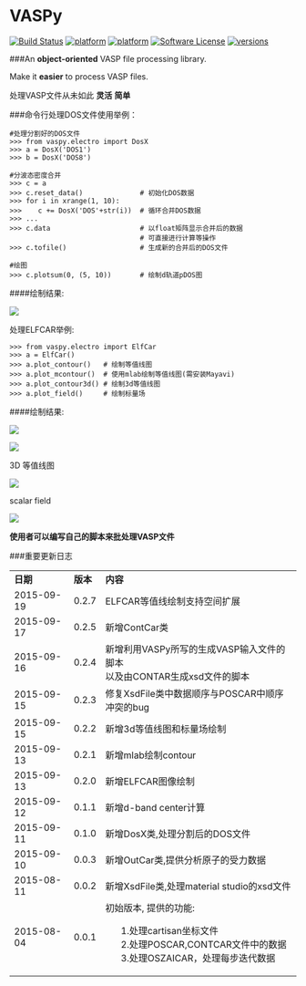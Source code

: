  VASPy
========
[![Build Status](https://travis-ci.org/PytLab/VASPy.svg?branch=master)](https://travis-ci.org/PytLab/VASPy)
[![platform](https://img.shields.io/badge/python-2.6-green.svg)](https://www.python.org/download/releases/2.6.9/)
[![platform](https://img.shields.io/badge/python-2.7-green.svg)](https://www.python.org/downloads/release/python-2710/)
[![Software License](https://img.shields.io/badge/license-MIT-blue.svg)](LICENSE)
[![versions](https://img.shields.io/badge/versions%20-%20%200.2.9-blue.svg)](https://github.com/PytLab/VASPy)

###An **object-oriented** VASP file processing library.

Make it **easier** to process VASP files.

处理VASP文件从未如此 **灵活** **简单**

###命令行处理DOS文件使用举例：

    #处理分割好的DOS文件
    >>> from vaspy.electro import DosX
    >>> a = DosX('DOS1')
    >>> b = DosX('DOS8')
    
    #分波态密度合并
    >>> c = a
    >>> c.reset_data()              # 初始化DOS数据
    >>> for i in xrange(1, 10):
    >>>    c += DosX('DOS'+str(i))  # 循环合并DOS数据
    >>> ...
    >>> c.data                      # 以float矩阵显示合并后的数据
                                    # 可直接进行计算等操作
    >>> c.tofile()                  # 生成新的合并后的DOS文件
    
    #绘图
    >>> c.plotsum(0, (5, 10))       # 绘制d轨道pDOS图
    
####绘制结果:

![](https://github.com/PytLab/VASPy/blob/dev/pic/pDOS.png)

处理ELFCAR举例:

    >>> from vaspy.electro import ElfCar
    >>> a = ElfCar() 
    >>> a.plot_contour()   # 绘制等值线图
    >>> a.plot_mcontour()  # 使用mlab绘制等值线图(需安装Mayavi)
    >>> a.plot_contour3d() # 绘制3d等值线图
    >>> a.plot_field()     # 绘制标量场

####绘制结果:

![](https://github.com/PytLab/VASPy/blob/master/pic/contour2d.png)

![](https://github.com/PytLab/VASPy/blob/master/pic/contours.png)

3D 等值线图

![](https://github.com/PytLab/VASPy/blob/master/pic/contour3d.png)

scalar field

![](https://github.com/PytLab/VASPy/blob/master/pic/field.png)

**使用者可以编写自己的脚本来批处理VASP文件**

###重要更新日志
<table>
    <tbody>
        <tr>
            <td><strong>日期</strong></td>
            <td><strong>版本</strong></td>
            <td><strong>内容</strong></td>
        </tr>
        <tr>
            <td>2015-09-19</td>
            <td>0.2.7</td>
            <td>ELFCAR等值线绘制支持空间扩展</td>
        </tr>
        <tr>
            <td>2015-09-17</td>
            <td>0.2.5</td>
            <td>新增ContCar类</td>
        </tr>
        <tr>
            <td>2015-09-16</td>
            <td>0.2.4</td>
            <td>新增利用VASPy所写的生成VASP输入文件的脚本<br>以及由CONTAR生成xsd文件的脚本</td>
        </tr>
        <tr>
            <td>2015-09-15</td>
            <td>0.2.3</td>
            <td>修复XsdFile类中数据顺序与POSCAR中顺序冲突的bug</td>
        </tr>
        <tr>
            <td>2015-09-15</td>
            <td>0.2.2</td>
            <td>新增3d等值线图和标量场绘制</td>
        </tr>
        <tr>
            <td>2015-09-13</td>
            <td>0.2.1</td>
            <td>新增mlab绘制contour</td>
        </tr>
        <tr>
            <td>2015-09-13</td>
            <td>0.2.0</td>
            <td>新增ELFCAR图像绘制</td>
        </tr>
        <tr>
            <td>2015-09-12</td>
            <td>0.1.1</td>
            <td>新增d-band center计算</td>
        </tr>
        <tr>
            <td>2015-09-11</td>
            <td>0.1.0</td>
            <td>新增DosX类,处理分割后的DOS文件</td>
        </tr>
        <tr>
            <td>2015-09-10</td>
            <td>0.0.3</td>
            <td>新增OutCar类,提供分析原子的受力数据</td>
        </tr>
        <tr>
            <td>2015-08-11</td>
            <td>0.0.2</td>
            <td>新增XsdFile类,处理material studio的xsd文件</td>
        </tr>
        <tr>
            <td>2015-08-04</td>
            <td>0.0.1</td>
            <td>初始版本, 提供的功能:<br>
                <ul>
                1.处理cartisan坐标文件<br>
                2.处理POSCAR,CONTCAR文件中的数据<br>
                3.处理OSZAICAR，处理每步迭代数据<br>
                </ul>
            </td>
        </tr>
    </tbody>
</table>
